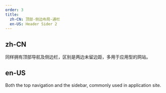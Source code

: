 ```yaml
---
order: 3
title:
  zh-CN: 顶部-侧边布局-通栏
  en-US: Header Sider 2
---
```


## zh-CN

同样拥有顶部导航及侧边栏，区别是两边未留边距，多用于应用型的网站。

## en-US

Both the top navigation and the sidebar, commonly used in application site.
